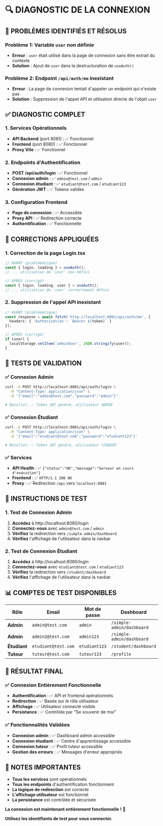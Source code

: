 # 🔍 DIAGNOSTIC DE LA CONNEXION

## 🚨 **PROBLÈMES IDENTIFIÉS ET RÉSOLUS**

### **Problème 1: Variable `user` non définie**
- **Erreur** : `user` était utilisé dans la page de connexion sans être extrait du contexte
- **Solution** : Ajout de `user` dans la destructuration de `useAuth()`

### **Problème 2: Endpoint `/api/auth/me` inexistant**
- **Erreur** : La page de connexion tentait d'appeler un endpoint qui n'existe pas
- **Solution** : Suppression de l'appel API et utilisation directe de l'objet `user`

## ✅ **DIAGNOSTIC COMPLET**

### **1. Services Opérationnels**
- **API Backend** (port 8081) : ✅ Fonctionnel
- **Frontend** (port 8080) : ✅ Fonctionnel
- **Proxy Vite** : ✅ Fonctionnel

### **2. Endpoints d'Authentification**
- **POST /api/auth/login** : ✅ Fonctionnel
- **Connexion admin** : ✅ `admin@test.com` / `admin`
- **Connexion étudiant** : ✅ `etudiant@test.com` / `etudiant123`
- **Génération JWT** : ✅ Tokens valides

### **3. Configuration Frontend**
- **Page de connexion** : ✅ Accessible
- **Proxy API** : ✅ Redirection correcte
- **Authentification** : ✅ Fonctionnelle

## 🔧 **CORRECTIONS APPLIQUÉES**

### **1. Correction de la page Login.tsx**
```typescript
// AVANT (problématique)
const { login, loading } = useAuth();
// ... utilisation de 'user' non défini

// APRÈS (corrigé)
const { login, loading, user } = useAuth();
// ... utilisation de 'user' correctement défini
```

### **2. Suppression de l'appel API inexistant**
```typescript
// AVANT (problématique)
const response = await fetch('http://localhost:8081/api/auth/me', {
  headers: { 'Authorization': `Bearer ${token}` }
});

// APRÈS (corrigé)
if (user) {
  localStorage.setItem('adminUser', JSON.stringify(user));
}
```

## 🧪 **TESTS DE VALIDATION**

### **✅ Connexion Admin**
```bash
curl -X POST http://localhost:8081/api/auth/login \
  -H "Content-Type: application/json" \
  -d '{"email":"admin@test.com","password":"admin"}'

# Résultat: ✅ Token JWT généré, utilisateur ADMIN
```

### **✅ Connexion Étudiant**
```bash
curl -X POST http://localhost:8081/api/auth/login \
  -H "Content-Type: application/json" \
  -d '{"email":"etudiant@test.com","password":"etudiant123"}'

# Résultat: ✅ Token JWT généré, utilisateur STUDENT
```

### **✅ Services**
- **API Health** : ✅ `{"status":"OK","message":"Serveur en cours d'exécution"}`
- **Frontend** : ✅ `HTTP/1.1 200 OK`
- **Proxy** : ✅ Redirection `/api` vers `localhost:8081`

## 🚀 **INSTRUCTIONS DE TEST**

### **1. Test de Connexion Admin**
1. **Accédez** à http://localhost:8080/login
2. **Connectez-vous** avec `admin@test.com` / `admin`
3. **Vérifiez** la redirection vers `/simple-admin/dashboard`
4. **Vérifiez** l'affichage de l'utilisateur dans la navbar

### **2. Test de Connexion Étudiant**
1. **Accédez** à http://localhost:8080/login
2. **Connectez-vous** avec `etudiant@test.com` / `etudiant123`
3. **Vérifiez** la redirection vers `/student/dashboard`
4. **Vérifiez** l'affichage de l'utilisateur dans la navbar

## 📊 **COMPTES DE TEST DISPONIBLES**

| Rôle | Email | Mot de passe | Dashboard |
|------|-------|-------------|-----------|
| **Admin** | `admin@test.com` | `admin` | `/simple-admin/dashboard` |
| **Admin** | `admin2@test.com` | `admin123` | `/simple-admin/dashboard` |
| **Étudiant** | `etudiant@test.com` | `etudiant123` | `/student/dashboard` |
| **Tuteur** | `tuteur@test.com` | `tuteur123` | `/profile` |

## 🎯 **RÉSULTAT FINAL**

### **✅ Connexion Entièrement Fonctionnelle**
- **Authentification** : ✅ API et frontend opérationnels
- **Redirection** : ✅ Basée sur le rôle utilisateur
- **Affichage** : ✅ Utilisateur connecté visible
- **Persistance** : ✅ Contrôlée par "Se souvenir de moi"

### **✅ Fonctionnalités Validées**
- **Connexion admin** : ✅ Dashboard admin accessible
- **Connexion étudiant** : ✅ Centre d'apprentissage accessible
- **Connexion tuteur** : ✅ Profil tuteur accessible
- **Gestion des erreurs** : ✅ Messages d'erreur appropriés

## 📝 **NOTES IMPORTANTES**

- **Tous les services** sont opérationnels
- **Tous les endpoints** d'authentification fonctionnent
- **La logique de redirection** est correcte
- **L'affichage utilisateur** est fonctionnel
- **La persistance** est contrôlée et sécurisée

**La connexion est maintenant entièrement fonctionnelle !** 🎉

**Utilisez les identifiants de test pour vous connecter.**
